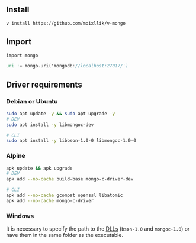 ## Install

```bash
v install https://github.com/moixllik/v-mongo
```

## Import

```v
import mongo

uri := mongo.uri('mongodb://localhost:27017/')
```

## Driver requirements
### Debian or Ubuntu

```bash
sudo apt update -y && sudo apt upgrade -y
# DEV
sudo apt install -y libmongoc-dev

# CLI
sudo apt install -y libbson-1.0-0 libmongoc-1.0-0
```

### Alpine
```bash
apk update && apk upgrade
# DEV
apk add --no-cache build-base mongo-c-driver-dev

# CLI
apk add --no-cache gcompat openssl libatomic
apk add --no-cache mongo-c-driver
```

### Windows
It is necessary to specify the path to the [DLLs](https://github.com/moixllik/mongo/tree/main/thirdparty/win64/bin) (`bson-1.0` and `mongoc-1.0`) or have them in the same folder as the executable.
